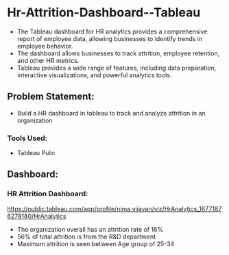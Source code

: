 # Hr-Attrition-Dashboard--Tableau
- The Tableau dashboard for HR analytics provides a comprehensive report of employee data, allowing businesses to identify trends in employee behavior. 
- The dashboard allows businesses to track attrition, employee retention, and other HR metrics.
-  Tableau provides a wide range of features, including data preparation, interactive visualizations, and powerful analytics tools.

## Problem Statement:
- Build a HR dashboard in tableau to track and analyze attrition in an organization

### Tools Used:
- Tableau Pulic

## Dashboard:

### HR Attrition Dashboard:
https://public.tableau.com/app/profile/nima.vijayan/viz/HrAnalytics_16771876278180/HrAnalytics
- The organization overall has an attrition rate of 16%
- 56% of total attrition is from the R&D department
- Maximum attrition is seen between Age group of 25-34

